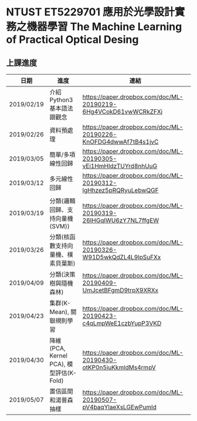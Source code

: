 # NTUST ET5229701 應用於光學設計實務之機器學習 The Machine Learning of Practical Optical Desing
## 上課進度
| 日期       | 進度                               | 連結                                                            |
|------------|------------------------------------|-----------------------------------------------------------------|
| 2019/02/19 | 介紹Python3基本語法跟觀念          | https://paper.dropbox.com/doc/ML-20190219-6Hg4VCokD61vwWCRkZFXj |
| 2019/02/26 | 資料預處理                         | https://paper.dropbox.com/doc/ML-20190226-KnOFDG4dwwAf7tB4s1jvC |
| 2019/03/05 | 簡單/多項線性回歸                  | https://paper.dropbox.com/doc/ML-20190305-vEi1HmHIdzTUYrd8nhUuG |
| 2019/03/12 | 多元線性回歸                       | https://paper.dropbox.com/doc/ML-20190312-lgHhzez5pRQRyuLebwQGF |
| 2019/03/19 | 分類(邏輯回歸、支持向量機(SVM))    | https://paper.dropbox.com/doc/ML-20190319-26IHGqIWU6zY7NL7ffgEW |
| 2019/03/26 | 分類(核函數支持向量機、樸素貝葉斯) | https://paper.dropbox.com/doc/ML-20190326-W91D5wkQdZL4L9lpSuFXx |
| 2019/04/09 | 分類(決策樹與隨機森林)             | https://paper.dropbox.com/doc/ML-20190409-UmJcetBFgmD9trpX9XRXx |
| 2019/04/23 | 集群(K-Mean), 關聯規則學習 | https://paper.dropbox.com/doc/ML-20190423-c4qLmpWeE1czbYupP3VKD |
| 2019/04/30 | 降維(PCA, Kernel PCA), 模型評估(K-Fold) | https://paper.dropbox.com/doc/ML-20190430-otKP0n5iuKkmldMs4rmpV |
| 2019/05/07 | 置信區間和湯普森抽樣 | https://paper.dropbox.com/doc/ML-20190507-pV4baqYlaeXsLGEwPumld |
